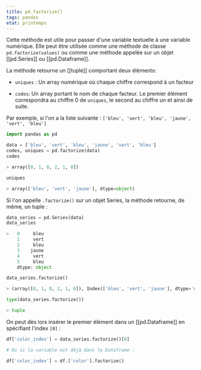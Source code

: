 ```yaml
---
title: pd.factorize()
tags: pandas
etat: printemps
---
```

Cette méthode est utile pour passer d'une variable textuelle à une variable numérique. Elle peut être utilisée comme une méthode de classe `pd.factorize(values)` ou comme une méthode appelée sur un objet [[pd.Series]] ou [[pd.Dataframe]].

La méthode retourne un [[tuple]] comportant deux éléments: 

- `uniques` : Un array numérique où chaque chiffre correspond à un facteur

- `codes`: Un array portant le nom de chaque facteur. Le premier élément correspondra au chiffre 0 de `uniques`, le second au chiffre un et ainsi de suite.

Par exemple, si l'on a la liste suivante : `['bleu', 'vert', 'bleu', 'jaune', 'vert', 'bleu']`

```python
import pandas as pd

data = ['bleu', 'vert', 'bleu', 'jaune', 'vert', 'bleu']
codes, uniques = pd.factorize(data)
codes

> array([0, 1, 0, 2, 1, 0])

uniques

> array(['bleu', 'vert', 'jaune'], dtype=object)
```

Si l'on appelle `.factorize()` sur un objet Series, la méthode retourne, de même, un tuple :

```python
data_series = pd.Series(data)
data_series

>   0     bleu
    1     vert
    2     bleu
    3    jaune
    4     vert
    5     bleu
    dtype: object

data_series.factorize()

> (array([0, 1, 0, 2, 1, 0]), Index(['bleu', 'vert', 'jaune'], dtype='object'))

type(data_series.factorize())

> tuple
`````

On peut dès lors insérer le premier élément dans un [[pd.Dataframe]] en spécifiant l'index `[0]` :

```python
df['color_index'] = data_series.factorize()[0]

# Ou si la variable est déjà dans le Dataframe :

df['color_index'] = df.['color'].factorize()
`````


